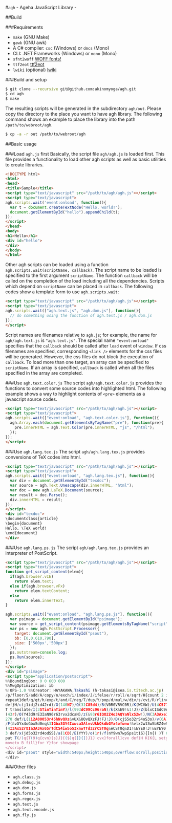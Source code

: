 #`agh` - Ageha JavaScript Library -

##Build

###Requirements

- `make` (GNU Make)
- `gawk` (GNU awk)
- A C# compiler: `csc` (Windows) or `dmcs` (Mono)
- CLI: .NET Frameworks (Windows) or `mono` (Mono)
- `sfnt2woff` [WOFF fonts!](http://people.mozilla.org/~jkew/woff/)
- `ttf2eot` [ttf2eot](https://github.com/metaflop/ttf2eot)
- `lwiki` (optional) [lwiki](https://github.com/akinomyoga/lwiki)

###Build and setup

```bash
$ git clone --recursive git@github.com:akinomyoga/agh.git
$ cd agh
$ make
```

The resulting scripts will be generated in the subdirectory `agh/out`.
Please copy the directory to the place you want to have agh library.
The following command shows an example to place the library into the path `/path/to/webroot/agh`.

```bash
$ cp -a -r out /path/to/webroot/agh
```

##Basic usage

###Load `agh.js` first
Basically, the script file `agh/agh.js` is loaded first.
This file provides a functionality to load other agh scripts as well as basic utilities to create libraries.

```html
<!DOCTYPE html>
<html>
<head>
<title>Sample</title>
<script type="text/javascript" src="/path/to/agh/agh.js"></script>
<script type="text/javascript">
agh.scripts.wait('event:onload', function(){
  var t = document.createTextNode("Hello, world!");
  document.getElementById("hello").appendChild(t);
});
</script>
</head>
<body>
<h1>Hello</h1>
<div id="hello">
</div>
</body>
</html>
```

Other agh scripts can be loaded using a function `agh.scripts.wait(scriptName, callback)`.
The script name to be loaded is specified to the first argument `scriptName`.
The function `callback` will be called on the completion of the load including all the dependencies.
Scripts which depend on `scriptName` can be placed in `callback`.
The following codes show a template form to use `agh.scripts.wait`:

```html
<script type="text/javascript" src="/path/to/agh/agh.js"></script>
<script type="text/javascript">
agh.scripts.wait(["agh.text.js", "agh.dom.js"], function(){
  // do something using the function of agh.text.js / agh.dom.js
});
</script>
```

Script names are filenames relative to `agh.js`;
for example, the name for `agh/agh.text.js` is `"agh.text.js"`.
The special name `"event:onload"` specifies that the `callback` should be called after `load` event of `window`.
If css filenames are specified, corresponding `<link />` elements for the css files will be generated.
However, the css files do not block the execution of `callback`.
To load more than one target, an array can be specified to `scriptName`.
If an array is specified, `callback` is called when all the files specified in the array are completed.


###Use `agh.text.color.js`
The script `agh/agh.text.color.js` provides the functions to convert some source codes into highlighted html.
The following example shows a way to highlight contents of `<pre>` elements as a javascript source codes.

```html
<script type="text/javascript" src="/path/to/agh/agh.js"></script>
<script type="text/javascript">
agh.scripts.wait(["event:onload", "agh.text.color.js"], function(){
  agh.Array.each(document.getElementsByTagName("pre"), function(pre){
    pre.innerHTML = agh.Text.Color(pre.innerHTML, "js", "/html");
  });
});
</script>
```

###Use `agh.lang.tex.js`
The script `agh/agh.lang.tex.js` provides conversions of TeX codes into html.

```html
<script type="text/javascript" src="/path/to/agh/agh.js"></script>
<script type="text/javascript">
agh.scripts.wait(["event:onload", "agh.lang.tex.js"], function(){
  var div = document.getElementById("texdoc");
  var source = agh.Text.Unescape(div.innerHTML, "html");
  var doc = new agh.LaTeX.Document(source);
  var result = doc.Parse();
  div.innerHTML = result;
});
</script>
<div id="texdoc">
\documentclass{article}
\begin{document}
Hello, \TeX world!
\end{document}
</div>
```

###Use `agh.lang.ps.js`
The script `agh/agh.lang.tex.js` provides an interpreter of PostScript.

```html
<script type="text/javascript" src="/path/to/agh/agh.js"></script>
<script type="text/javascript">
function get_script_content(elem){
  if(agh.browser.vIE)
    return elem.text;
  else if(agh.browser.vFx)
    return elem.textContent;
  else
    return elem.innerText;
}

agh.scripts.wait(["event:onload", "agh.lang.ps.js"], function(){
  var psimage = document.getElementById("psimage");
  var source = get_script_content(psimage.getElementsByTagName("script")[0]);
  var ps = new agh.PostScript.Processor({
    target: document.getElementById("psout"),
    bb: [0,0,610,790],
    size: ['500px','500px']
  });
  ps.outstream=console.log;
  ps.Run(source);
});
</script>
<div id="psimage">
<script type="application/postscript">
%%BoundingBox: 0 0 600 600
%%MwgOptimization: ib
%!OPS-1.0 %%Creator: HAYAKAWA,Takashi (h-takasi@isea.is.titech.ac.jp)
/p/floor/S/add/A/copy/n/exch/i/index/J/ifelse/r/roll/e/sqrt/H{count 2 idiv exch
repeat}def/q/gt/h/exp/t/and/C/neg/T/dup/Y/pop/d/mul/w/div/s/cvi/R/rlineto{load
def}H/c(j1idj2id42rd)/G(140N7)/Q(31C85d4)/B(V0R0VRVC0R)/K(WCVW)/U(4C577d7)300
T translate/I(3STinTinTinY)/l(993dC99Cc96raN)/k(X&E9!&1!J)/Z(blxC1SdC9n5dh)/j
(43r)/O(Y43d9rE3IaN96r63rvx2dcaN)/z(&93r6IQO2Z4o3AQYaNlxS2w!)/N(3A3Axe1nwc)/W
270 def/L(1i2A00053r45hNvQXz&vUX&UOvQXzFJ!FJ!J)/D(cjS5o32rS4oS3o)/v(6A)/b(7o)
/F(&vGYx4oGbxSd0nq&3IGbxSGY4Ixwca3AlvvUkbQkdbGYx4ofwnw!&vlx2w13wSb8Z4wS!J!)/X
(4I3Ax52r8Ia3A3Ax65rTdCS4iw5o5IxnwTTd32rCST0q&eCST0q&D1!&EYE0!J!&EYEY0!J0q)/V
3 def/x(jd5o32rd4odSS)/a(1CD)/E(YYY)/o(1r)/f(nY9wn7wpSps1t1S){[n{( )T 0 4 3 r
put T(/)q{T(9)q{cvn}{s}J}{($)q{[}{]}J}J cvx}forall]cvx def}H K{K{L setgray
moveto B fill}for Y}for showpage
</script>
<div id="psout" style="width:540px;height:540px;overflow:scroll;position:relative;"></div>
</div>
```

###Other files

- `agh.class.js`
- `agh.debug.js`
- `agh.dom.js`
- `agh.forms.js`
- `agh.regex.js`
- `agh.text.js`
- `agh.text.encode.js`
- `agh.fly.js`
